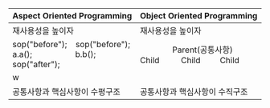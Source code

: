 
|  Aspect Oriented Programming | Object Oriented Programming |
|--|--|
| 재사용성을 높이자 | 재사용성을 높이자 |
|sop("before"); &nbsp;&nbsp; sop("before"); <br> a.a(); &nbsp;&nbsp;&nbsp;&nbsp;&nbsp;&nbsp;&nbsp;&nbsp;&nbsp;&nbsp;&nbsp;&nbsp;&nbsp;&nbsp;&nbsp;&nbsp;&nbsp;&nbsp; b.b(); <br> sop("after");| &nbsp;&nbsp;&nbsp;&nbsp;&nbsp;&nbsp;&nbsp;&nbsp;&nbsp;&nbsp;&nbsp;&nbsp;&nbsp;&nbsp;&nbsp;Parent(공통사항) <br>Child &nbsp;&nbsp;&nbsp;&nbsp;&nbsp;&nbsp;&nbsp;&nbsp;&nbsp;Child&nbsp;&nbsp;&nbsp;&nbsp;&nbsp;&nbsp;&nbsp;&nbsp;&nbsp;Child | 
|w
공통사항과 핵심사항이 수평구조 | 공통사항과 핵심사항이 수직구조

<!--stackedit_data:
eyJoaXN0b3J5IjpbMTA4MjMyMTE1OCwtNzk3MDU1OTddfQ==
-->